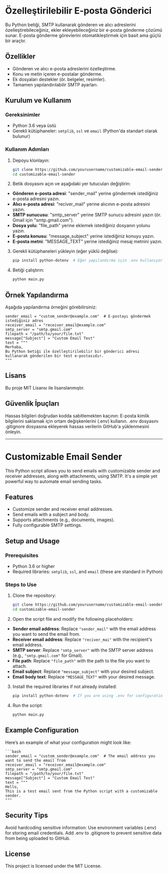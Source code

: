 # Özelleştirilebilir E-posta Gönderici

Bu Python betiği, SMTP kullanarak gönderen ve alıcı adreslerini özelleştirebileceğiniz, ekler ekleyebileceğiniz bir e-posta gönderme çözümü sunar. E-posta gönderme görevlerini otomatikleştirmek için basit ama güçlü bir araçtır.

## Özellikler

- Gönderen ve alıcı e-posta adreslerini özelleştirme.
- Konu ve metin içeren e-postalar gönderme.
- Ek dosyaları destekler (ör. belgeler, resimler).
- Tamamen yapılandırılabilir SMTP ayarları.

## Kurulum ve Kullanım

### Gereksinimler

- Python 3.6 veya üstü
- Gerekli kütüphaneler: `smtplib`, `ssl` ve `email` (Python'da standart olarak bulunur)

### Kullanım Adımları

1. Depoyu klonlayın:

   ```bash
   git clone https://github.com/yourusername/customizable-email-sender.git
   cd customizable-email-sender
2. Betik dosyasını açın ve aşağıdaki yer tutucuları değiştirin:

- **Gönderen e-posta adresi**: "sender_mail" yerine göndermek istediğiniz e-posta adresini yazın.
- **Alıcı e-posta adresi**: "reciver_mail" yerine alıcının e-posta adresini yazın.
- **SMTP sunucusu**: "smtp_server" yerine SMTP sunucu adresini yazın (ör. Gmail için "smtp.gmail.com").
- **Dosya yolu**: "file_path" yerine eklemek istediğiniz dosyanın yolunu yazın.
- **E-posta konusu**: "message_subject" yerine istediğiniz konuyu yazın.
- **E-posta metni**: "MESSAGE_TEXT" yerine istediğiniz mesaj metnini yazın.

3. Gerekli kütüphaneleri yükleyin (eğer yüklü değilse):
    ```bash
    pip install python-dotenv  # Eğer yapılandırma için .env kullanıyorsanız
4. Betiği çalıştırın:
    ```bash
    python main.py
## Örnek Yapılandırma

Aşağıda yapılandırma örneğini görebilirsiniz:

    sender_email = "custom_sender@example.com"  # E-postayı göndermek istediğiniz adres
    receiver_email = "receiver_email@example.com"
    smtp_server = "smtp.gmail.com"
    filepath = "/path/to/your/file.txt"
    message["Subject"] = "Custom Email Test"
    text = """
    Merhaba,
    Bu Python betiği ile özelleştirilebilir bir gönderici adresi kullanarak gönderilen bir test e-postasıdır.
    """

## Lisans
Bu proje MIT Lisansı ile lisanslanmıştır.

## Güvenlik İpuçları
Hassas bilgileri doğrudan kodda sabitlemekten kaçının: E-posta kimlik bilgilerini saklamak için ortam değişkenlerini (.env) kullanın.
.env dosyasını .gitignore dosyasına ekleyerek hassas verilerin GitHub'a yüklenmesini önleyin.

---

# Customizable Email Sender

This Python script allows you to send emails with customizable sender and receiver addresses, along with attachments, using SMTP. It's a simple yet powerful way to automate email sending tasks.

## Features

- Customize sender and receiver email addresses.
- Send emails with a subject and body.
- Supports attachments (e.g., documents, images).
- Fully configurable SMTP settings.

## Setup and Usage

### Prerequisites

- Python 3.6 or higher
- Required libraries: `smtplib`, `ssl`, and `email` (these are standard in Python)

### Steps to Use

1. Clone the repository:

   ```bash
   git clone https://github.com/yourusername/customizable-email-sender.git
   cd customizable-email-sender
2. Open the script file and modify the following placeholders:
- **Sender email address**: Replace `"sender_mail"` with the email address you want to send the email from.
- **Receiver email address**: Replace `"reciver_mai"` with the recipient's email address.
- **SMTP server**: Replace `"smtp_server"` with the SMTP server address (e.g., `"smtp.gmail.com"` for Gmail).
- **File path**: Replace `"file_path"` with the path to the file you want to attach.
- **Email subject**: Replace `"message_subject"` with your desired subject.
- **Email body text**: Replace `"MESSAGE_TEXT"` with your desired message.
3. Install the required libraries if not already installed:

    ```bash
    pip install python-dotenv  # If you are using .env for configuration
4. Run the script:

    ```bash
    python main.py
## Example Configuration

Here’s an example of what your configuration might look like:
    
    ```bash
    sender_email = "custom_sender@example.com"  # The email address you want to send the email from
    receiver_email = "receiver_email@example.com"
    smtp_server = "smtp.gmail.com"
    filepath = "/path/to/your/file.txt"
    message["Subject"] = "Custom Email Test"
    text = """
    Hello,
    This is a test email sent from the Python script with a customizable sender.
    """
## Security Tips
Avoid hardcoding sensitive information: Use environment variables (.env) for storing email credentials.
Add .env to .gitignore to prevent sensitive data from being uploaded to GitHub.

## License
This project is licensed under the MIT License.